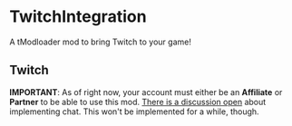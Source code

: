 ﻿# TwitchIntegration
A tModloader mod to bring Twitch to your game!

## Twitch
**IMPORTANT**: As of right now, your account must either be an **Affiliate** or **Partner** to be able to use this mod.
[There is a discussion open](https://github.com/sh0ckdotlive/TwitchIntegration/discussions/2) about implementing chat. This won't be implemented for a while, though.